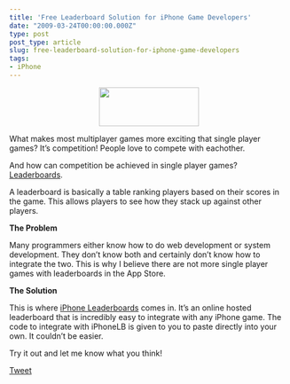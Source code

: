 ```yaml
---
title: 'Free Leaderboard Solution for iPhone Game Developers'
date: "2009-03-24T00:00:00.000Z"
type: post 
post_type: article
slug: free-leaderboard-solution-for-iphone-game-developers
tags: 
- iPhone
---
```

<p style="text-align: center;">
  <a href="http://iphonelb.com"><img class="alignnone" title="Free iPhone Leaderboardds" src="http://iphonelb.com/_img/logo.png" alt="" width="180" height="70" /></a>
</p>

What makes most multiplayer games more exciting that single player games? It&#8217;s competition! People love to compete with eachother.

And how can competition be achieved in single player games? [Leaderboards][1].

A leaderboard is basically a table ranking players based on their scores in the game. This allows players to see how they stack up against other players.

<b>The Problem</b>

Many programmers either know how to do web development or system development. They don&#8217;t know both and certainly don&#8217;t know how to integrate the two. This is why I believe there are not more single player games with leaderboards in the App Store.

<b>The Solution </b>

This is where [iPhone Leaderboards][1] comes in. It&#8217;s an online hosted leaderboard that is incredibly easy to integrate with any iPhone game. The code to integrate with iPhoneLB is given to you to paste directly into your own. It couldn&#8217;t be easier.

Try it out and let me know what you think!

<div style="">
  <a href="http://twitter.com/share" class="twitter-share-button" data-count="horizontal" data-text="Free Leaderboard Solution for iPhone Game Developers" data-url="http://brandontreb.com/free-leaderboard-solution-for-iphone-game-developers"  data-via="brandontreb" data-related="brandontreb:">Tweet</a>
</div>

 [1]: http://iphonelb.com
